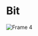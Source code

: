 # Bit
![Frame 4](https://github.com/UtkarshM-hub/Bit/assets/70505181/cca9fc7f-c9dd-42c0-83e7-0b4a6a4fe9f9)
